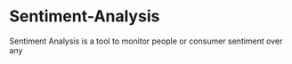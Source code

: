 # Sentiment-Analysis
Sentiment Analysis is a tool to monitor people or consumer sentiment over any 
<!--stackedit_data:
eyJoaXN0b3J5IjpbLTE5MDEzNzMyNjcsLTI0Mzk0OTUxMV19
-->